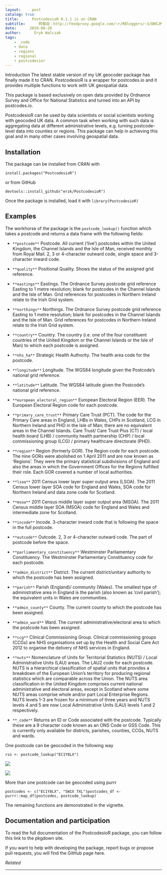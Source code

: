```yaml
---
layout:     post
catalog: true
title:      PostcodesioR 0.1.1 is on CRAN
subtitle:      转载自：http://feedproxy.google.com/~r/RBloggers/~3/DWSJMV3aIK4/
date:      2019-08-28
author:      Eryk Walczak
tags:
    - _code
    - data
    - regions
    - regional
    - postcodesior
---
```






Introduction
The latest stable version of my UK geocoder package has finally made it to CRAN. PostcodesioR is a wrapper for postcodes.io and it provides multiple functions to work with UK geospatial data.

This package is based exclusively on open data provided by Ordnance Survey and Office for National Statistics and turned into an API by postcodes.io. 

PostcodesioR can be used by data scientists or social scientists working with geocoded UK data. A common task when working with such data is aggregating data at different administrative levels, e.g. turning postcode-level data into counties or regions. This package can help in achieving this goal and in many other cases involving geospatial data.

## Installation

The package can be installed from CRAN with

```
install.packages("PostcodesioR")
```

or from GitHub

```
devtools::install_github("erzk/PostcodesioR")
```

Once the package is installed, load it with `library(PostcodesioR)`

## Examples

The workhorse of the package is the `postcode_lookup()` function which takes a postcode and returns a data frame with the following fields:

- `**postcode**` Postcode. All current (‘live’) postcodes within the United Kingdom, the Channel Islands and the Isle of Man, received monthly from Royal Mail. 2, 3 or 4-character outward code, single space and 3-character inward code.

- `**quality**` Positional Quality. Shows the status of the assigned grid reference.

- `**eastings**` Eastings. The Ordnance Survey postcode grid reference Easting to 1 metre resolution; blank for postcodes in the Channel Islands and the Isle of Man. Grid references for postcodes in Northern Ireland relate to the Irish Grid system.

- `**northings**` Northings. The Ordnance Survey postcode grid reference Easting to 1 metre resolution; blank for postcodes in the Channel Islands and the Isle of Man. Grid references for postcodes in Northern Ireland relate to the Irish Grid system.

- `**country**` Country. The country (i.e. one of the four constituent countries of the United Kingdom or the Channel Islands or the Isle of Man) to which each postcode is assigned.

- `**nhs_ha**` Strategic Health Authority. The health area code for the postcode.

- `**longitude**` Longitude. The WGS84 longitude given the Postcode’s national grid reference.

- `**latitude**` Latitude. The WGS84 latitude given the Postcode’s national grid reference.

- `**european_electoral_region**` European Electoral Region (EER). The European Electoral Region code for each postcode.

- `**primary_care_trust**` Primary Care Trust (PCT). The code for the Primary Care areas in England, LHBs in Wales, CHPs in Scotland, LCG in Northern Ireland and PHD in the Isle of Man; there are no equivalent areas in the Channel Islands. Care Trust/ Care Trust Plus (CT) / local health board (LHB) / community health partnership (CHP) / local commissioning group (LCG) / primary healthcare directorate (PHD).

- `**region**` Region (formerly GOR). The Region code for each postcode. The nine GORs were abolished on 1 April 2011 and are now known as ‘Regions’. They were the primary statistical subdivisions of England and also the areas in which the Government Offices for the Regions fulfilled their role. Each GOR covered a number of local authorities.

- `**lsoa**` 2011 Census lower layer super output area (LSOA). The 2011 Census lower layer SOA code for England and Wales, SOA code for Northern Ireland and data zone code for Scotland.

- `**msoa**` 2011 Census middle layer super output area (MSOA). The 2011 Census middle layer SOA (MSOA) code for England and Wales and intermediate zone for Scotland.

- `**incode**` Incode. 3-character inward code that is following the space in the full postcode.

- `**outcode**` Outcode. 2, 3 or 4-character outward code. The part of postcode before the space.

- `**parliamentary_constituency**` Westminster Parliamentary Constituency. The Westminster Parliamentary Constituency code for each postcode.

- `**admin_district**` District. The current district/unitary authority to which the postcode has been assigned.

- `**parish**` Parish (England)/ community (Wales). The smallest type of administrative area in England is the parish (also known as ‘civil parish’); the equivalent units in Wales are communities.

- `**admin_county**` County. The current county to which the postcode has been assigned.

- `**admin_ward**` Ward. The current administrative/electoral area to which the postcode has been assigned.

- `**ccg**` Clinical Commissioning Group. Clinical commissioning groups (CCGs) are NHS organisations set up by the Health and Social Care Act 2012 to organise the delivery of NHS services in England.

- `**nuts**` Nomenclature of Units for Territorial Statistics (NUTS) / Local Administrative Units (LAU) areas. The LAU2 code for each postcode. NUTS is a hierarchical classification of spatial units that provides a breakdown of the European Union’s territory for producing regional statistics which are comparable across the Union. The NUTS area classification in the United Kingdom comprises current national administrative and electoral areas, except in Scotland where some NUTS areas comprise whole and/or part Local Enterprise Regions. NUTS levels 1-3 are frozen for a minimum of three years and NUTS levels 4 and 5 are now Local Administrative Units (LAU) levels 1 and 2 respectively.

- `**_code**` Returns an ID or Code associated with the postcode. Typically these are a 9 character code known as an ONS Code or GSS Code. This is currently only available for districts, parishes, counties, CCGs, NUTS and wards.


One postcode can be geocoded in the following way

```
rss <- postcode_lookup("EC1Y8LX")
```
![](https://i0.wp.com/walczak.org/wp-content/uploads/2019/08/PostcodesioR_postcode_lookup-1.png?w=456&is-pending-load=1#038;ssl=1)

![](https://i0.wp.com/walczak.org/wp-content/uploads/2019/08/PostcodesioR_postcode_lookup-1.png?w=456&ssl=1)


More than one postcode can be geocoded using purrr

```
postcodes <- c("EC1Y8LX", "SW1X 7XL")postcodes_df <- purrr::map_df(postcodes, postcode_lookup)
```

The remaining functions are demonstrated in the vignette.

## Documentation and participation

To read the full documentation of the PostcodesioR package, you can follow this link to the pkgdown site.

If you want to help with developing the package, report bugs or propose pull requests, you will find the GitHub page here.


*Related*






---
